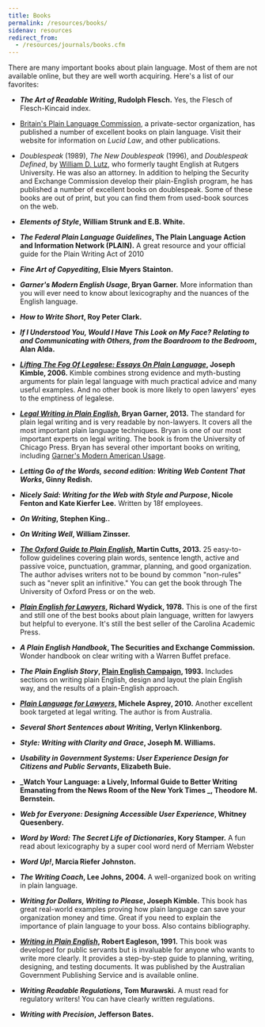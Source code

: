 ```yaml
---
title: Books
permalink: /resources/books/
sidenav: resources
redirect_from:
  - /resources/journals/books.cfm
---
```


There are many important books about plain language. Most of them are not available online, but they are well worth acquiring. Here's a list of our favorites:

- **_The Art of Readable Writing_, Rudolph Flesch.** Yes, the Flesch of Flesch-Kincaid index.

- [Britain's Plain Language Commission](https://www.clearest.co.uk/books), a private-sector organization, has published a number of excellent books on plain language. Visit their website for information on _Lucid Law_, and other publications.

- _Doublespeak_ (1989), _The New Doublespeak_ (1996), and _Doublespeak Defined_, by [William D. Lutz](https://en.wikipedia.org/wiki/William_D._Lutz), who formerly taught English at Rutgers University. He was also an attorney. In addition to helping the Security and Exchange Commission develop their plain-English program, he has published a number of excellent books on doublespeak. Some of these books are out of print, but you can find them from used-book sources on the web.

- **_Elements of Style_, William Strunk and E.B. White.**

- **_The Federal Plain Language Guidelines_, The Plain Language Action and Information Network (PLAIN).** A great resource and your official guide for the Plain Writing Act of 2010

- **_Fine Art of Copyediting_, Elsie Myers Stainton.**

- **_Garner's Modern English Usage_, Bryan Garner.** More information than you will ever need to know about lexicography and the nuances of the English language.

- **_How to Write Short_, Roy Peter Clark.**

- **_If I Understood You, Would I Have This Look on My Face? Relating to and Communicating with Others, from the Boardroom to the Bedroom_, Alan Alda.**

- **_[Lifting The Fog Of Legalese: Essays On Plain Language](http://www.cap-press.com/books/isbn/9781594602122/Lifting-the-Fog-of-Legalese)_, Joseph Kimble, 2006.** Kimble combines strong evidence and myth-busting arguments for plain legal language with much practical advice and many useful examples. And no other book is more likely to open lawyers' eyes to the emptiness of legalese.



- **_[Legal Writing in Plain English](http://press.uchicago.edu/ucp/books/book/chicago/L/bo15506966.html)_, Bryan Garner, 2013.** The standard for plain legal writing and is very readable by non-lawyers. It covers all the most important plain language techniques. Bryan is one of our most important experts on legal writing. The book is from the University of Chicago Press. Bryan has several other important books on writing, including [Garner's Modern American Usage](https://global.oup.com/academic/product/garners-modern-english-usage-9780190491482?cc=us&lang=en&).

- **_Letting Go of the Words, second edition: Writing Web Content That Works_, Ginny Redish.**

- **_Nicely Said: Writing for the Web with Style and Purpose_, Nicole Fenton and Kate Kierfer Lee.** Written by 18f employees.

- **_On Writing_, Stephen King..**

- **_On Writing Well_, William Zinsser.**

- **_[The Oxford Guide to Plain English](https://global.oup.com/academic/product/oxford-guide-to-plain-english-9780199669172?cc=us&lang=en&)_, Martin Cutts, 2013.** 25 easy-to-follow guidelines covering plain words, sentence length, active and passive voice, punctuation, grammar, planning, and good organization. The author advises writers not to be bound by common "non-rules" such as "never split an infinitive." You can get the book through The University of Oxford Press or on the web.

- **_[Plain English for Lawyers](http://scholarship.law.berkeley.edu/cgi/viewcontent.cgi?article=2362&context=californialawreview)_, Richard Wydick, 1978.** This is one of the first and still one of the best books about plain language, written for lawyers but helpful to everyone. It's still the best seller of the Carolina Academic Press.

- **_A Plain English Handbook_, The Securities and Exchange Commission.** Wonder handbook on clear writing with a Warren Buffet preface.

- **_The Plain English Story_, [Plain English Campaign](http://www.plainenglish.co.uk/), 1993.** Includes sections on writing plain English, design and layout the plain English way, and the results of a plain-English approach.

- **_[Plain Language for Lawyers](http://www.federationpress.com.au/bookstore/book.asp?isbn=9781862877757)_, Michele Asprey, 2010.** Another excellent book targeted at legal writing. The author is from Australia.

- **_Several Short Sentences about Writing_, Verlyn Klinkenborg.**

- **_Style: Writing with Clarity and Grace_, Joseph M. Williams.**

- **_Usability in Government Systems: User Experience Design for Citizens and Public Servants_, Elizabeth Buie.**

- **_Watch Your Language: a Lively, Informal Guide to Better Writing Emanating from the News Room of the New York Times _, Theodore M. Bernstein.**

- **_Web for Everyone: Designing Accessible User Experience_, Whitney Quesenbery.**

- **_Word by Word: The Secret Life of Dictionaries_, Kory Stamper.** A fun read about lexicography by a super cool word nerd of Merriam Webster

- **_Word Up!_, Marcia Riefer Johnston.**

- **_The Writing Coach_, Lee Johns, 2004.** A well-organized book on writing in plain language.

- **_Writing for Dollars, Writing to Please_, Joseph Kimble.** This book has great real-world examples proving how plain language can save your organization money and time.  Great if you need to explain the importance of plain language to your boss.  Also contains bibliography.

- **_[Writing in Plain English](https://ninglun.files.wordpress.com/2007/11/writinginplainenglish.pdf)_, Robert Eagleson, 1991.** This book was developed for public servants but is invaluable for anyone who wants to write more clearly. It provides a step-by-step guide to planning, writing, designing, and testing documents. It was published by the Australian Government Publishing Service and is available online.

- **_Writing Readable Regulations_, Tom Murawski.** A must read for regulatory writers! You can have clearly written regulations.

- **_Writing with Precision_, Jefferson Bates.**

